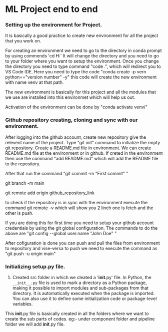 # ML Project end to end

### Setting up the environment for Project.


It is basically a good practice to create new environment for all the project that you work on.


For creating an environment we need to go to the directory in conda prompt by using commends 'cd H:'
It will change the directory and you need to go to your folder where you want to setup the environment.
Once you change the directory you need to type command "code .", which will redirect you to VS Code IDE.
Here you need to type the code "conda create -p vern python=="version number" -y" this code will create the new environment with name venv at that path.

The new environment is basically for this project and all the modules that we use are installed into this environmet which will help us out.

Activation of the environment can be done by "conda activate venv/"


### Github repository creating, cloning and sync with our environment.

After logging into the github account, create new repository give the relevent name of the project.
Type "git init" command to initialize the rmpty git repository.
Create a README.md file in environment. We can create README.md file at the environment or in github.
If creted in the environment then use the command "add README.md" which will add the README file to the repository.

After that run the command "git commit -m "First commit" "

git branch -m main

git remote add origin github_repository_link

to check if the repository is in sync with the environment execute the command git remote -v which will show you 2 linch one is fetch and the other is push.

If you are doing this for first time you need to setup your github account credentials by using the git global configuration.
The commands to do the above are "git config --global user.name "John Doe" "


After cofiguration is done you can push and pull the files from environment to repository and vise-versa to push we need to execute the command as "git push -u origin main"


### Initializing setup.py file.

1. Created src folder in which we cleated a '__init__.py' file. In Python, the `__init__.py` file is used to mark a directory as a Python package, making it possible to import modules and sub-packages from that directory. It is automatically executed when the package is imported. You can also use it to define some initialization code or package-level variables.

This __init__.py file is basically created in all the folders where we want to create the sub parts of codes. eg:- under component folder and pipeline folder we will add __init__.py file.